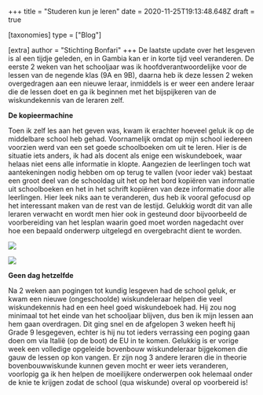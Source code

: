 +++
title = "Studeren kun je leren"
date = 2020-11-25T19:13:48.648Z
draft = true

[taxonomies]
type = ["Blog"]

[extra]
author = "Stichting Bonfari"
+++
De laatste update over het lesgeven is al een tijdje geleden, en in Gambia kan er in korte tijd veel veranderen. De eerste 2 weken van het schooljaar was ik hoofdverantwoordelijke voor de lessen van de negende klas (9A en 9B), daarna heb ik deze lessen 2 weken overgedragen aan een nieuwe leraar, inmiddels is er weer een andere leraar die de lessen doet en ga ik beginnen met het bijspijkeren van de wiskundekennis van de leraren zelf.

**De kopieermachine**

Toen ik zelf les aan het geven was, kwam ik erachter hoeveel geluk ik op de middelbare school heb gehad. Voornamelijk omdat op mijn school iedereen voorzien werd van een set goede schoolboeken om uit te leren. Hier is de situatie iets anders, ik had als docent als enige een wiskundeboek, waar helaas niet eens alle informatie in klopte. Aangezien de leerlingen toch wat aantekeningen nodig hebben om op terug te vallen (voor ieder vak) bestaat een groot deel van de schooldag uit het op het bord kopiëren van informatie uit schoolboeken en het in het schrift kopiëren van deze informatie door alle leerlingen. Hier leek niks aan te veranderen, dus heb ik vooral gefocusd op het interessant maken van de rest van de lestijd. Gelukkig wordt dit van alle leraren verwacht en wordt men hier ook in gesteund door bijvoorbeeld de voorbereiding van het lesplan waarin goed moet worden nagedacht over hoe een bepaald onderwerp uitgelegd en overgebracht dient te worden.

![](https://bonfari.nl/img/Blog/STBCS(2).png)

![](https://bonfari.nl/img/Blog/STBCS(4).png)



**Geen dag hetzelfde**

Na 2 weken aan pogingen tot kundig lesgeven had de school geluk, er kwam een nieuwe (ongeschoolde) wiskundeleraar helpen die veel wiskundekennis had en een heel goed wiskundeboek had. Hij zou nog minimaal tot het einde van het schooljaar blijven, dus ben ik mijn lessen aan hem gaan overdragen. Dit ging snel en de afgelopen 3 weken heeft hij Grade 9 lesgegeven, echter is hij nu tot ieders verrassing een poging gaan doen om via Italië (op de boot) de EU in te komen. Gelukkig is er vorige week een volledige opgeleide bovenbouw wiskundeleraar bijgekomen die gauw de lessen op kon vangen. Er zijn nog 3 andere leraren die in theorie bovenbouwwiskunde kunnen geven mocht er weer iets veranderen, voorlopig ga ik hen helpen de moeilijkere onderwerpen ook helemaal onder de knie te krijgen zodat de school (qua wiskunde) overal op voorbereid is!
